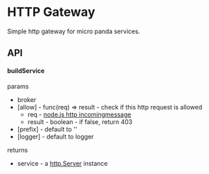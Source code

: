 # HTTP Gateway

Simple http gateway for micro panda services.

## API

#### buildService

params

- broker
- [allow] - func(req) => result - check if this http request is allowed
  - req - [node.js http incomingmessage](https://nodejs.org/api/http.html#http_class_http_incomingmessage)
  - result - boolean - if false, return 403
- [prefix] - default to ''
- [logger] - default to logger

returns

- service - a [http.Server](https://nodejs.org/dist/latest-v6.x/docs/api/http.html#http_class_http_server) instance
